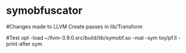 # symobfuscator

#Changes made to LLVM
Create passes in lib/Transform

#Test
opt -load ~/llvm-3.9.0.src/build/lib/symobf.so -mat -sym toy/pf.ll -print-after sym
